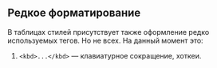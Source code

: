 ## Редкое форматирование

В таблицах стилей присутствует также оформление редко используемых тегов. Но не всех. На данный момент это:

1. `<kbd>...</kbd>` — клавиатурное сокращение, хоткеи.